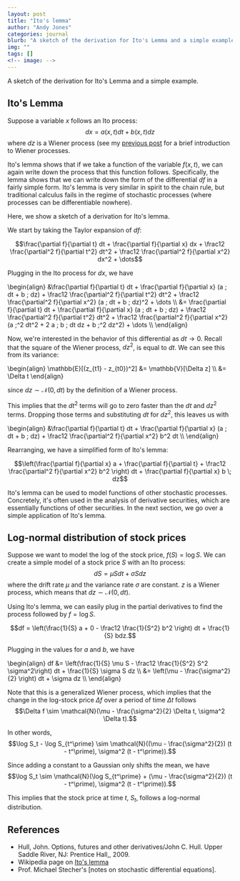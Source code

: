 ```yaml
---
layout: post
title: "Ito's lemma"
author: "Andy Jones"
categories: journal
blurb: "A sketch of the derivation for Ito's Lemma and a simple example."
img: ""
tags: []
<!-- image: -->
---
```


A sketch of the derivation for Ito's Lemma and a simple example.

## Ito's Lemma

Suppose a variable $x$ follows an Ito process: $$dx = a(x, t) dt + b(x, t) dz$$ where $dz$ is a Wiener process (see my [previous post](https://andrewcharlesjones.github.io/posts/2020/10/wiener-ito-processes/) for a brief introduction to Wiener processes. 

Ito's lemma shows that if we take a function of the variable $f(x, t)$, we can again write down the process that this function follows. Specifically, the lemma shows that we can write down the form of the differential $df$ in a fairly simple form. Ito's lemma is very similar in spirit to the chain rule, but traditional calculus fails in the regime of stochastic processes (where processes can be differentiable nowhere).

Here, we show a sketch of a derivation for Ito's lemma.

We start by taking the Taylor expansion of $df$:

$$\frac{\partial f}{\partial t} dt + \frac{\partial f}{\partial x} dx + \frac12 \frac{\partial^2 f}{\partial t^2} dt^2 + \frac12 \frac{\partial^2 f}{\partial x^2} dx^2 + \dots$$

Plugging in the Ito process for $dx$, we have

\begin{align} &\frac{\partial f}{\partial t} dt + \frac{\partial f}{\partial x} (a \; dt + b \; dz) + \frac12 \frac{\partial^2 f}{\partial t^2} dt^2 + \frac12 \frac{\partial^2 f}{\partial x^2} (a \; dt + b \; dz)^2 + \dots \\\ &= \frac{\partial f}{\partial t} dt + \frac{\partial f}{\partial x} (a \; dt + b \; dz) + \frac12 \frac{\partial^2 f}{\partial t^2} dt^2 + \frac12 \frac{\partial^2 f}{\partial x^2} (a \;^2 dt^2 + 2 a \; b \; dt dz + b \;^2 dz^2) + \dots \\\ \end{align}

Now, we're interested in the behavior of this differential as $dt \to 0$. Recall that the square of the Wiener process, $dz^2$, is equal to $dt$. We can see this from its variance:

\begin{align} \mathbb{E}[(z_{t1} - z_{t0})^2] &= \mathbb{V}[\Delta z] \\\ &= \Delta t \end{align}

since $dz \sim \mathcal{N}(0, dt)$ by the definition of a Wiener process.

This implies that the $dt^2$ terms will go to zero faster than the $dt$ and $dz^2$ terms. Dropping those terms and substituting $dt$ for $dz^2$, this leaves us with

\begin{align} &\frac{\partial f}{\partial t} dt + \frac{\partial f}{\partial x} (a \; dt + b \; dz) + \frac12 \frac{\partial^2 f}{\partial x^2} b^2 dt \\\ \end{align}

Rearranging, we have a simplified form of Ito's lemma:

$$\left(\frac{\partial f}{\partial x} a + \frac{\partial f}{\partial t} + \frac12 \frac{\partial^2 f}{\partial x^2} b^2 \right) dt  + \frac{\partial f}{\partial x} b \; dz$$

Ito's lemma can be used to model functions of other stochastic processes. Concretely, it's often used in the analysis of derivative securities, which are essentially functions of other securities. In the next section, we go over a simple application of Ito's lemma.

## Log-normal distribution of stock prices

Suppose we want to model the log of the stock price, $f(S) = \log S$. We can create a simple model of a stock price $S$ with an Ito process: $$dS = \mu S dt + \sigma S dz$$ where the drift rate $\mu$ and the variance rate $\sigma$ are constant. $z$ is a Wiener process, which means that $dz \sim \mathcal{N}(0, dt)$. 

Using Ito's lemma, we can easily plug in the partial derivatives to find the process followed by $f = \log S$.

$$df = \left(\frac{1}{S} a + 0 - \frac12 \frac{1}{S^2} b^2 \right) dt + \frac{1}{S} bdz.$$

Plugging in the values for $a$ and $b$, we have 

\begin{align} df &= \left(\frac{1}{S} \mu S - \frac12 \frac{1}{S^2} S^2 \sigma^2\right) dt + \frac{1}{S} \sigma S dz \\\ &= \left(\mu - \frac{\sigma^2}{2} \right) dt + \sigma dz \\\ \end{align}

Note that this is a generalized Wiener process, which implies that the change in the log-stock price $\Delta f$ over a period of time $\Delta t$ follows $$\Delta f \sim \mathcal{N}(\mu - \frac{\sigma^2}{2} \Delta t, \sigma^2 \Delta t).$$

In other words, $$\log S_t - \log S_{t^\prime} \sim \mathcal{N}((\mu - \frac{\sigma^2}{2}) (t - t^\prime), \sigma^2 (t - t^\prime)).$$

Since adding a constant to a Gaussian only shifts the mean, we have $$\log S_t \sim \mathcal{N}(\log S_{t^\prime} + (\mu - \frac{\sigma^2}{2}) (t - t^\prime), \sigma^2 (t - t^\prime)).$$

This implies that the stock price at time $t$, $S_t$, follows a log-normal distribution.

## References

- Hull, John. Options, futures and other derivatives/John C. Hull. Upper Saddle River, NJ: Prentice Hall,, 2009.
- Wikipedia page on [Ito's lemma](https://www.wikiwand.com/en/It%C3%B4%27s_lemma)
- Prof. Michael Stecher's [notes on stochastic differential equations].
